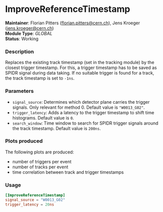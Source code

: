 # ImproveReferenceTimestamp
**Maintainer**: Florian Pitters (<florian.pitters@cern.ch>), Jens Kroeger (<jens.kroeger@cern.ch>)  
**Module Type**: *GLOBAL*  
**Status**: Working

### Description
Replaces the existing track timestamp (set in the tracking module) by the closest trigger timestamp. For this, a trigger timestamp has to be saved as SPIDR signal during data taking.
If no suitable trigger is found for a track, the track timestamp is set to `-1ns`.

### Parameters
* `signal_source`: Determines which detector plane carries the trigger signals. Only relevant for method 0. Default value is `"W0013_G02"`.
* `trigger_latency`: Adds a latency to the trigger timestamp to shift time histograms. Default value is `0`.
* `search_window`: Time window to search for SPIDR trigger signals around the track timestamp. Default value is `200ns`.

### Plots produced

The following plots are produced:

* number of triggers per event
* number of tracks per event
* time correlation between track and trigger timestamps

### Usage
```toml
[ImproveReferenceTimestamp]
signal_source = "W0013_G02"
trigger_latency = 20ns
```
